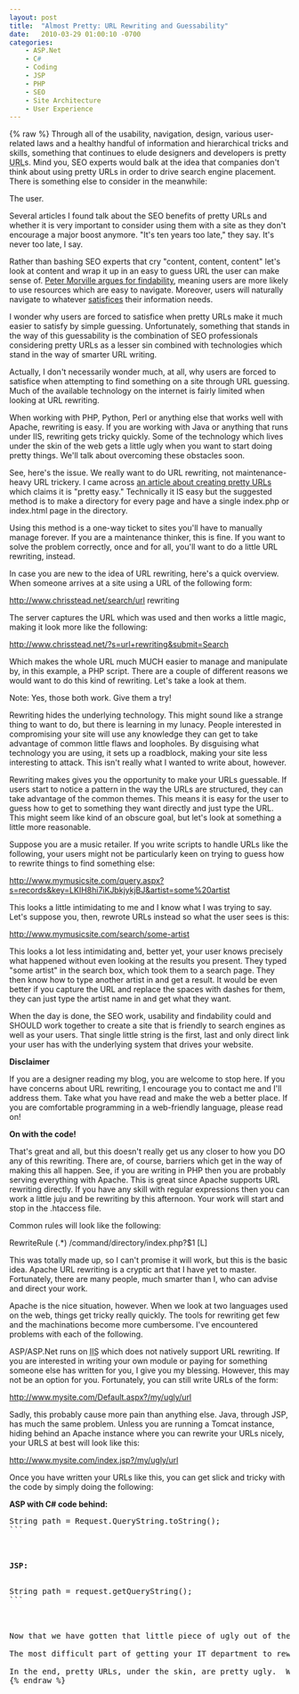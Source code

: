 ```yaml
---
layout: post
title:  "Almost Pretty: URL Rewriting and Guessability"
date:   2010-03-29 01:00:10 -0700
categories:
    - ASP.Net
    - C#
    - Coding
    - JSP
    - PHP
    - SEO
    - Site Architecture
    - User Experience
---
```

{% raw %}
Through all of the usability, navigation, design, various user-related laws and a healthy handful of information and hierarchical tricks and skills, something that continues to elude designers and developers is pretty <acronym title="Uniform Resource Locator">URL</acronym>s.  Mind you, SEO experts would balk at the idea that companies don't think about using pretty URLs in order to drive search engine placement.  There is something else to consider in the meanwhile:

The user.

Several articles I found talk about the SEO benefits of pretty URLs and whether it is very important to consider using them with a site as they don't encourage a major boost anymore. "It's ten years too late," they say.  It's never too late, I say.<!--more-->

Rather than bashing SEO experts that cry "content, content, content" let's look at content and wrap it up in an easy to guess URL the user can make sense of.  <a href="http://findability.org/" target="_blank">Peter Morville argues for findability</a>, meaning users are more likely to use resources which are easy to navigate. Moreover, users will naturally navigate to whatever <a href="http://en.wikipedia.org/wiki/Satisficing" target="_blank">satisfices</a> their information needs.

I wonder why users are forced to satisfice when pretty URLs make it much easier to satisfy by simple guessing.  Unfortunately, something that stands in the way of this guessability is the combination of SEO professionals considering pretty URLs as a lesser sin combined with technologies which stand in the way of smarter URL writing.

Actually, I don't necessarily wonder much, at all, why users are forced to satisfice when attempting to find something on a site through URL guessing.  Much of the available technology on the internet is fairly limited when looking at URL rewriting.

When working with PHP, Python, Perl or anything else that works well with Apache, rewriting is easy.  If you are working with Java or anything that runs under IIS, rewriting gets tricky quickly.  Some of the technology which lives under the skin of the web gets a little ugly when you want to start doing pretty things.  We'll talk about overcoming these obstacles soon.

See, here's the issue.  We really want to do URL rewriting, not maintenance-heavy URL trickery.  I came across <a href="http://www.sitepoint.com/blogs/2009/07/07/pretty-urls-pretty-easy/" target="_blank">an article about creating pretty URLs</a> which claims it is "pretty easy."  Technically it IS easy but the suggested method is to make a directory for every page and have a single index.php or index.html page in the directory.

Using this method is a one-way ticket to sites you'll have to manually manage forever.  If you are a maintenance thinker, this is fine.  If you want to solve the problem correctly, once and for all, you'll want to do a little URL rewriting, instead.

In case you are new to the idea of URL rewriting, here's a quick overview.  When someone arrives at a site using a URL of the following form:

<a href="http://www.chrisstead.net/search/url rewriting" target="_blank">http://www.chrisstead.net/search/url rewriting</a>

The server captures the URL which was used and then works a little magic, making it look more like the following:

<a href="http://www.chrisstead.net/?s=url+rewriting&submit=Search" target="_blank">http://www.chrisstead.net/?s=url+rewriting&submit=Search</a>

Which makes the whole URL much MUCH easier to manage and manipulate by, in this example, a PHP script.  There are a couple of different reasons we would want to do this kind of rewriting.  Let's take a look at them.

Note: Yes, those both work. Give them a try! 

Rewriting hides the underlying technology.  This might sound like a strange thing to want to do, but there is learning in my lunacy.  People interested in compromising your site will use any knowledge they can get to take advantage of common little flaws and loopholes.  By disguising what technology you are using, it sets up a roadblock, making your site less interesting to attack.  This isn't really what I wanted to write about, however.

Rewriting makes gives you the opportunity to make your URLs guessable.  If users start to notice a pattern in the way the URLs are structured, they can take advantage of the common themes.  This means it is easy for the user to guess how to get to something they want directly and just type the URL.  This might seem like kind of an obscure goal, but let's look at something a little more reasonable.

Suppose you are a music retailer.  If you write scripts to handle URLs like the following, your users might not be particularly keen on trying to guess how to rewrite things to find something else:

http://www.mymusicsite.com/query.aspx?s=records&key=LKIH8hi7iKJbkjykjBJ&artist=some%20artist

This looks a little intimidating to me and I know what I was trying to say.  Let's suppose you, then, rewrote URLs instead so what the user sees is this:

http://www.mymusicsite.com/search/some-artist

This looks a lot less intimidating and, better yet, your user knows precisely what happened without even looking at the results you present.  They typed "some artist" in the search box, which took them to a search page.  They then know how to type another artist in and get a result.  It would be even better if you capture the URL and replace the spaces with dashes for them, they can just type the artist name in and get what they want.

When the day is done, the SEO work, usability and findability could and SHOULD work together to create a site that is friendly to search engines as well as your users.  That single little string is the first, last and only direct link your user has with the underlying system that drives your website.

**Disclaimer**

If you are a designer reading my blog, you are welcome to stop here.  If you have concerns about URL rewriting, I encourage you to contact me and I'll address them.  Take what you have read and make the web a better place.  If you are comfortable programming in a web-friendly language, please read on!

**On with the code!**

That's great and all, but this doesn't really get us any closer to how you DO any of this rewriting.  There are, of course, barriers which get in the way of making this all happen.  See, if you are writing in PHP then you are probably serving everything with Apache.  This is great since Apache supports URL rewriting directly.  If you have any skill with regular expressions then you can work a little juju and be rewriting by this afternoon.  Your work will start and stop in the .htaccess file.

Common rules will look like the following:

RewriteRule (.*) /command/directory/index.php?$1 [L]

This was totally made up, so I can't promise it will work, but this is the basic idea.  Apache URL rewriting is a cryptic art that I have yet to master.  Fortunately, there are many people, much smarter than I, who can advise and direct your work.

Apache is the nice situation, however.  When we look at two languages used on the web, things get tricky really quickly.  The tools for rewriting get few and the machinations become more cumbersome.  I've encountered problems with each of the following.

ASP/ASP.Net runs on <acronym title="Internet Information Server">IIS</acronym> which does not natively support URL rewriting.  If you are interested in writing your own module or paying for something someone else has written for you, I give you my blessing.  However, this may not be an option for you.  Fortunately, you can still write URLs of the form:

http://www.mysite.com/Default.aspx?/my/ugly/url

Sadly, this probably cause more pain than anything else.  Java, through JSP, has much the same problem.  Unless you are running a Tomcat instance, hiding behind an Apache instance where you can rewrite your URLs nicely, your URLS at best will look like this:

http://www.mysite.com/index.jsp?/my/ugly/url

Once you have written your URLs like this, you can get slick and tricky with the code by simply doing the following:

<strong>ASP with C# code behind:</strong>

<pre class="brush:c-sharp">
String path = Request.QueryString.toString();
```
<br />

<strong>JSP:</strong>

<pre class="brush:java">
String path = request.getQueryString();
```
<br />

Now that we have gotten that little piece of ugly out of the way, let's look at a solution for that gorilla in the corner.  ASP and Java are typically only used to solve problems in a business environment.  This means your IT department probably has a router and a load balancer sitting between the world and their servers.  Enterprise routers are typically highly configurable, and can do quite a bit of rewriting work for you.

The most difficult part of getting your IT department to rewrite your URLs for you is convincing them it's worth the time and effort.  If you can provide them with precisely what you want the end result to be in your efforts, they can probably create the right rules and get everything situated fairly quickly.  Be ready to buy them beer.

In the end, pretty URLs, under the skin, are pretty ugly.  When it comes to getting your user to the site, moving them through your vast amounts of information and converting the visit into a sale or a return, the pain is worth it.  Just think about how much easier life will be for your users once you have taken the time to craft their journey even outside the carefully designed presentation of your website.  Think about URL rewriting and guide your user gently.  Make the web a better place.
{% endraw %}
    